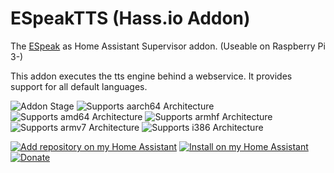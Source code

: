 # ESpeakTTS (Hass.io Addon)

The [ESpeak](https://espeak.sourceforge.net/) as Home Assistant Supervisor addon. (Useable on Raspberry Pi 3-)

This addon executes the tts engine behind a webservice. It provides support for all default languages.

![Addon Stage][stage-badge]
![Supports aarch64 Architecture][aarch64-badge]
![Supports amd64 Architecture][amd64-badge]
![Supports armhf Architecture][armhf-badge]
![Supports armv7 Architecture][armv7-badge]
![Supports i386 Architecture][i386-badge]

[![Add repository on my Home Assistant][repository-badge]][repository-url]
[![Install on my Home Assistant][install-badge]][install-url]
[![Donate][donation-badge]][donation-url]


[aarch64-badge]: https://img.shields.io/badge/aarch64-yes-green.svg?style=for-the-badge
[amd64-badge]: https://img.shields.io/badge/amd64-yes-green.svg?style=for-the-badge
[armhf-badge]: https://img.shields.io/badge/armhf-yes-green.svg?style=for-the-badge
[armv7-badge]: https://img.shields.io/badge/armv7-yes-green.svg?style=for-the-badge
[i386-badge]: https://img.shields.io/badge/i386-yes-green.svg?style=for-the-badge
[stage-badge]: https://img.shields.io/badge/Addon%20stage-stable-green.svg?style=for-the-badge
[install-badge]: https://img.shields.io/badge/Install%20on%20my-Home%20Assistant-41BDF5?logo=home-assistant&style=for-the-badge
[donation-badge]: https://img.shields.io/badge/Buy%20me%20a%20coffee-%23d32f2f?logo=buy-me-a-coffee&style=for-the-badge&logoColor=white
[donation-url]: https://www.buymeacoffee.com/Poeschl
[repository-badge]: https://img.shields.io/badge/Add%20repository%20to%20my-Home%20Assistant-41BDF5?logo=home-assistant&style=for-the-badge

[install-url]: https://my.home-assistant.io/redirect/supervisor_addon?addon=243ffc37_ESpeakTTS
[repository-url]: https://my.home-assistant.io/redirect/supervisor_add_addon_repository/?repository_url=https%3A%2F%2Fgithub.com%2FPoeschl%2FHassio-Addons
